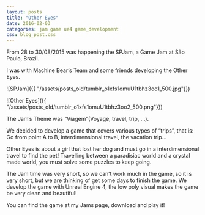 ```yaml
---
layout: posts
title: "Other Eyes"
date: 2016-02-03
categories: jam game ue4 game_development
css: blog_post.css
---
```


From 28 to 30/08/2015 was happening the SPJam, a Game Jam at São Paulo, Brazil.

I was with Machine Bear’s Team and some friends developing the Other Eyes.<!--break-->

![SPJam]({{ "/assets/posts_old/tumblr_o1xfs1omuU1tbhz3oo1_500.jpg"}})

![Other Eyes]({{ "/assets/posts_old/tumblr_o1xfs1omuU1tbhz3oo2_500.png"}})

The Jam’s Theme was “Viagem”(Voyage, travel, trip, …).

We decided to develop a game that covers various types of “trips”, that is: Go from point A to B, interdimensional travel, the vacation trip…

Other Eyes is about a girl that lost her dog and must go in a interdimensional travel to find the pet! Travelling between a paradisiac world and a crystal made world, you must solve some puzzles to keep going.

The Jam time was very short, so we can’t work much in the game, so it is very short, but we are thinking of get some days to finish the game. We develop the game with Unreal Engine 4, the low poly visual makes the game be very clean and beautiful!

You can find the game at my Jams page, download and play it!